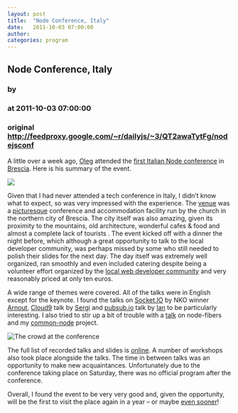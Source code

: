 ```yaml
---
layout: post
title:  "Node Conference, Italy"
date:   2011-10-03 07:00:00
author: 
categories: program
---
```


## Node Conference, Italy
### by 
### at 2011-10-03 07:00:00
### original <http://feedproxy.google.com/~r/dailyjs/~3/QT2awaTytFg/nodejsconf>

<div>
A little over a week ago, <a href="http://twitter.com/olegpodsechin">Oleg</a> attended the <a href="http://twitter.com/nodejsconfit">first Italian Node conference</a> in <a href="http://en.wikipedia.org/wiki/Brescia">Brescia</a>. Here is his summary of the event.
</div><p><img src="http://dailyjs.com/images/posts/nodejsconf.png" style="border:none"></p>
<p>Given that I had never attended a tech conference in Italy, I didn’t know what to expect, so was very impressed with the experience. The <a href="http://www.centropastoralepaolovi.it/gallery.asp">venue</a> was a <a href="http://yfrog.com/gzpv1nyfj">picturesque</a> conference and accommodation facility run by the church in the northern city of Brescia. The city itself was also amazing, given its proximity to the mountains, old architecture, wonderful cafes &amp; food and almost a complete lack of tourists . The event kicked off with a dinner the night before, which although a great opportunity to talk to the local developer community, was perhaps missed by some who still needed to polish their slides for the next day. The day itself was extremely well organized, ran smoothly and even included catering despite being a volunteer effort organized by the <a href="http://www.webdebs.org/">local web developer community</a> and very reasonably priced at only ten euros.</p>

<p>A wide range of themes were covered. All of the talks were in English except for the keynote. I found the talks on <a href="http://socket.io/">Socket.IO</a> by NKO winner <a href="http://twitter.com/3rdEden">Arnout</a>, <a href="http://c9.io/">Cloud9</a> talk by <a href="http://twitter.com/sergimansilla">Sergi</a> and <a href="http://pubsub.io/">pubsub.io</a> talk by <a href="http://twitter.com/ianjorgensen">Ian</a> to be particularly interesting. I also tried to stir up a bit of trouble with a <a href="http://www.slideshare.net/olegp/server-side-javascript-going-all-the-way">talk</a> on node-fibers and my <a href="http://olegp.github.com/common-node/">common-node</a> project.</p>

<p><img src="http://dailyjs.com/images/posts/nodejsconf-crowd.png" alt="The crowd at the conference"></p>

<p>The full list of recorded talks and slides is <a href="http://joind.in/event/view/792">online</a>. A number of workshops also took place alongside the talks. The time in between talks was an opportunity to make new acquaintances. Unfortunately due to the conference taking place on Saturday, there was no official program after the conference.</p>

<p>Overall, I found the event to be very very good and, given the opportunity, will be the first to visit the place again in a year – or maybe <a href="http://www.jsday.it/">even sooner</a>!</p><img src="http://feeds.feedburner.com/~r/dailyjs/~4/QT2awaTytFg" height="1" width="1">